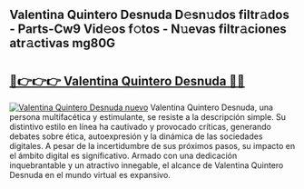 ## Valentina Quintero Desnuda D𝚎sn𝚞dos filtr𝚊dos - Parts-Cw9 Vid𝚎os f𝚘tos - N𝚞evas filtr𝚊ciones atr𝚊ctivas mg80G

# <h2><a href="http://mb7kd5.tromn.icu/?c=Valentina+Quintero+Desnuda">🔗👉👉👉 Valentina Quintero Desnuda 🔗🔗</a></h2>

[![Valentina Quintero Desnuda nuevo](https://i.imgur.com/pEAQMta.gif)](http://mb7kd5.tromn.icu/?c=Valentina+Quintero+Desnuda)
Valentina Quintero Desnuda, una persona multifacética y estimulante, se resiste a la descripción simple. Su distintivo estilo en línea ha cautivado y provocado críticas, generando debates sobre ética, autoexpresión y la dinámica de las sociedades digitales. A pesar de la incertidumbre de sus próximos pasos, su impacto en el ámbito digital es significativo. Armado con una dedicación inquebrantable y un atractivo innegable, el alcance de Valentina Quintero Desnuda en el mundo virtual es expansivo.

